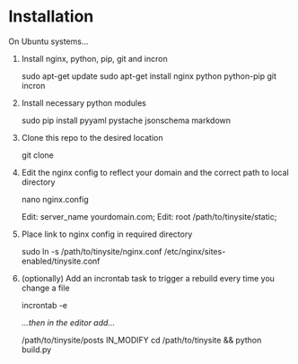 # Installation

On Ubuntu systems...

1. Install nginx, python, pip, git and incron

   sudo apt-get update
   sudo apt-get install nginx python python-pip git incron

2. Install necessary python modules

   sudo pip install pyyaml pystache jsonschema markdown

3. Clone this repo to the desired location

   git clone

4. Edit the nginx config to reflect your domain and the correct path to local directory

   nano nginx.config

   Edit: server_name yourdomain.com;
   Edit: root /path/to/tinysite/static;

5. Place link to nginx config in required directory

   sudo ln -s /path/to/tinysite/nginx.conf /etc/nginx/sites-enabled/tinysite.conf

6. (optionally) Add an incrontab task to trigger a rebuild every time you change a file

   incrontab -e

   _...then in the editor add..._

   /path/to/tinysite/posts IN_MODIFY cd /path/to/tinysite && python build.py
